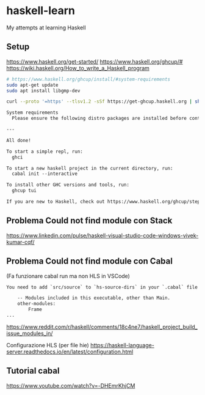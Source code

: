 # haskell-learn

My attempts at learning Haskell

## Setup

<https://www.haskell.org/get-started/>
<https://www.haskell.org/ghcup/#>
<https://wiki.haskell.org/How_to_write_a_Haskell_program>

```bash
# https://www.haskell.org/ghcup/install/#system-requirements
sudo apt-get update
sudo apt install libgmp-dev

curl --proto '=https' --tlsv1.2 -sSf https://get-ghcup.haskell.org | sh
```

```txt
System requirements 
  Please ensure the following distro packages are installed before continuing (you can exit ghcup and return at any time): build-essential curl libffi-dev libffi7 libgmp-dev libgmp10 libncurses-dev libncurses5 libtinfo5 pkg-config

---

All done!

To start a simple repl, run:
  ghci

To start a new haskell project in the current directory, run:
  cabal init --interactive

To install other GHC versions and tools, run:
  ghcup tui

If you are new to Haskell, check out https://www.haskell.org/ghcup/steps/
```

## Problema Could not find module con Stack

<https://www.linkedin.com/pulse/haskell-visual-studio-code-windows-vivek-kumar-cqf/>

## Problema Could not find module con Cabal

(Fa funzionare cabal run ma non HLS in VSCode)

```txt
You need to add `src/source` to `hs-source-dirs` in your `.cabal` file

    -- Modules included in this executable, other than Main.
    other-modules:
        Frame
...


```

<https://www.reddit.com/r/haskell/comments/18c4ne7/haskell_project_build_issue_modules_in/>

Configurazione HLS (per file hie)
<https://haskell-language-server.readthedocs.io/en/latest/configuration.html>

## Tutorial cabal

<https://www.youtube.com/watch?v=-DHEmrKhjCM>
